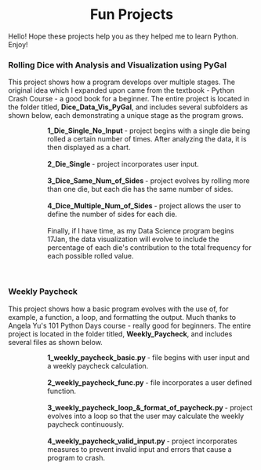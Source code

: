 <!DOCTYPE html>

<!---
Fun projects that helped me to learn python
-->


<!--- Title and metadata -->
<html>
<head>
    <meta charset="UTF-8">
    <meta name="description" content="Python Projects for Beginners">
    <meta name="keywords" content="Python, Projects, Novice, Noob, Newbie, Coding, Programmer">
    <meta name="author" content="Keith Stateson, Enduring Writer, Sing Fighter">
    <meta name="viewport" content="width=device-width, initial-scale=1.0">
    <h1 align="center">
        Fun Projects
    </h1>
</head>

<p>Hello! Hope these projects help you as they helped me to learn Python. Enjoy!</p>


<!--- Project Heading for Dice_Data_Vis_PyGal -->
<head>
    <h3 align="left">
    Rolling Dice with Analysis and Visualization using PyGal
    </h3>
</head>

<p>This project shows how a program develops over multiple stages. The original idea which I expanded upon came from the textbook - Python Crash Course - a good book for a beginner. The entire project is located in the folder titled, <b>Dice_Data_Vis_PyGal</b>, and includes several subfolders as shown below, each demonstrating a unique stage as the program grows.
</p>

<dl>
    <dd>
        <dl>
            <dd>
                <p> <!-- <p style="margin-left: 25px;"> style does not work in GitHub markdown files. Therefore, use the dl, dd, and dt elements which are used to created indented lists. -->
                    <b> 1_Die_Single_No_Input </b> - project begins with a single die being rolled a certain number of times. After analyzing the data, it is then displayed as a chart.
                    <br><br>
                    <b> 2_Die_Single </b> - project incorporates user input.
                    <br><br>
                    <b> 3_Dice_Same_Num_of_Sides </b> - project evolves by rolling more than one die, but each die has the same number of sides.
                    <br><br>
                    <b> 4_Dice_Multiple_Num_of_Sides </b> - project allows the user to define the number of sides for each die.
                    <br><br>
                    Finally, if I have time, as my Data Science program begins 17Jan, the data visualization will evolve to include the percentage of each die's contribution to the total frequency for each possible rolled value.
                </p>
            </dd>
        </dl>
    </dd>
</dl>
<br>

<!--- Project Heading for Weekly Paycheck -->
<head>
    <h3 align="left">
    Weekly Paycheck
    </h3>
</head>

<p>This project shows how a basic program evolves with the use of, for example, a function, a loop, and formatting the output. Much thanks to Angela Yu's 101 Python Days course - really good for beginners. The entire project is located in the folder titled, <b>Weekly_Paycheck</b>, and includes several files as shown below.
</p>

<dl>
    <dd>
        <dl>
            <dd>
                <p> <!-- <p style="margin-left: 25px;"> style does not work in GitHub markdown files. Therefore, use the dl, dd, and dt elements which are used to created indented lists. -->
                    <b> 1_weekly_paycheck_basic.py </b> - file begins with user input and a weekly paycheck calculation.
                    <br><br>
                    <b> 2_weekly_paycheck_func.py </b> - file incorporates a user defined function.
                    <br><br>
                    <b> 3_weekly_paycheck_loop_&_format_of_paycheck.py </b> - project evolves into a loop so that the user may calculate the weekly paycheck continuously.
                    <br><br>
                    <b> 4_weekly_paycheck_valid_input.py </b> - project incorporates measures to prevent invalid input and errors that cause a program to crash.
                </p>
            </dd>
        </dl>
    </dd>
</dl>
